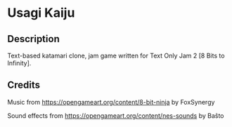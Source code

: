 # Usagi Kaiju

## Description

Text-based katamari clone, jam game written for Text Only Jam 2 [8 Bits to Infinity].

## Credits

Music from https://opengameart.org/content/8-bit-ninja by FoxSynergy

Sound effects from https://opengameart.org/content/nes-sounds by Baŝto
